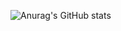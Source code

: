 ![Anurag's GitHub stats](https://github-readme-stats.vercel.app/api?username=wifv&show_icons=true&theme=radical&show=reviews)
